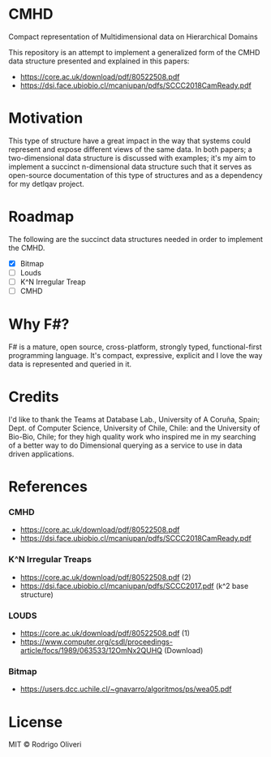 # CMHD
Compact representation of Multidimensional data on Hierarchical Domains

This repository is an attempt to implement a generalized form of the CMHD
data structure presented and explained in this papers:

- https://core.ac.uk/download/pdf/80522508.pdf
- https://dsi.face.ubiobio.cl/mcaniupan/pdfs/SCCC2018CamReady.pdf

# Motivation

This type of structure have a great impact in the way that systems could 
represent and expose different views of the same data. In both papers; a 
two-dimensional data structure is discussed with examples; it's 
my aim to implement a succinct n-dimensional data structure such that it serves
as open-source documentation of this type of structures and as a dependency for
my detlqav project.

# Roadmap

The following are the succinct data structures needed in order to implement the
CMHD.

- [x] Bitmap
- [ ] Louds
- [ ] K^N Irregular Treap
- [ ] CMHD

# Why F#?

F# is a mature, open source, cross-platform, strongly typed, functional-first 
programming language. It's compact, expressive, explicit and I love the way 
data is represented and queried in it.

# Credits

I'd like to thank the Teams at Database Lab., University of A Coruña, Spain; 
Dept. of Computer Science, University of Chile, Chile: and the University of 
Bio-Bio, Chile; for they high quality work who inspired me in my searching of 
a better way to do Dimensional querying as a service to use in data driven
applications.

# References

### CMHD
- https://core.ac.uk/download/pdf/80522508.pdf
- https://dsi.face.ubiobio.cl/mcaniupan/pdfs/SCCC2018CamReady.pdf

### K^N Irregular Treaps

- https://core.ac.uk/download/pdf/80522508.pdf (2)
- https://dsi.face.ubiobio.cl/mcaniupan/pdfs/SCCC2017.pdf (k^2 base structure)

### LOUDS

- https://core.ac.uk/download/pdf/80522508.pdf (1)
- https://www.computer.org/csdl/proceedings-article/focs/1989/063533/12OmNx2QUHQ (Download)

### Bitmap

- https://users.dcc.uchile.cl/~gnavarro/algoritmos/ps/wea05.pdf

# License

MIT © Rodrigo Oliveri